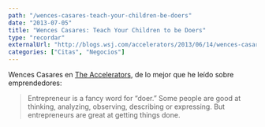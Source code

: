 ```yaml
---
path: "/wences-casares-teach-your-children-be-doers"
date: "2013-07-05"
title: "Wences Casares: Teach Your Children to be Doers"
type: "recordar"
externalUrl: "http://blogs.wsj.com/accelerators/2013/06/14/wences-casares-teach-your-children-to-be-doers/?mod=e2tw"
categories: ["Citas", "Negocios"]
---
```


Wences Casares en [The Accelerators](http://blogs.wsj.com/accelerators/2013/06/14/wences-casares-teach-your-children-to-be-doers/?mod=e2tw), de lo mejor que he leído sobre emprendedores:

> Entrepreneur is a fancy word for “doer.” Some people are good at thinking, analyzing, observing, describing or expressing. But entrepreneurs are great at getting things done.